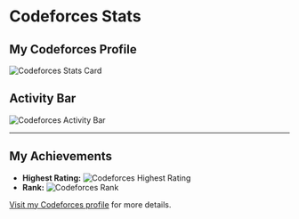 # Codeforces Stats

## My Codeforces Profile
![Codeforces Stats Card](https://codeforces-stats-api.herokuapp.com/user/mh.utsho)

## Activity Bar
![Codeforces Activity Bar](https://cfviz.netlify.app/api/activity?username=mh.utsho)

---

## My Achievements
- **Highest Rating:** ![Codeforces Highest Rating](https://cf-stats-updater.vercel.app/api/highest-rating?username=mh.utsho)
- **Rank:** ![Codeforces Rank](https://cf-stats-updater.vercel.app/api/rank?username=mh.utsho)

[Visit my Codeforces profile](https://codeforces.com/profile/mh.utsho) for more details.
